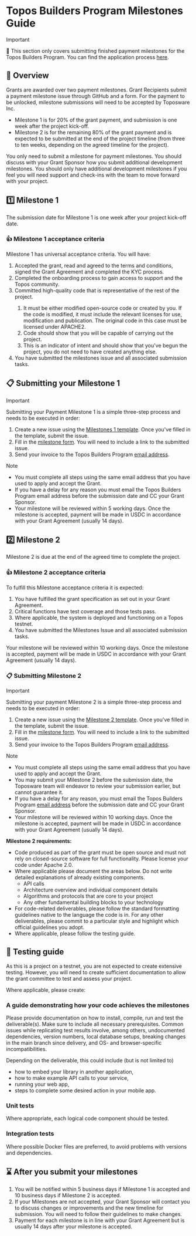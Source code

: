 # Topos Builders Program Milestones Guide

> [!IMPORTANT]
> 📢 This section only covers submitting finished payment milestones for the Topos Builders Program. You can find the application process [here](./README.md).

## 🎯 Overview

Grants are awarded over two payment milestones. Grant Recipients submit a payment milestone issue through GitHub and a form. For the payment to be unlocked, milestone submissions will need to be accepted by Toposware Inc.

* Milestone 1 is for 20% of the grant payment, and submission is one week after the project kick-off.
* Milestone 2 is for the remaining 80% of the grant payment and is expected to be submitted at the end of the project timeline (from three to ten weeks, depending on the agreed timeline for the project).

You only need to submit a milestone for payment milestones. You should discuss with your Grant Sponsor how you submit additional development milestones. You should only have additional development milestones if you feel you will need support and check-ins with the team to move forward with your project.

## 1️⃣ Milestone 1

The submission date for Milestone 1 is one week after your project kick-off date.

### 👍 Milestone 1 acceptance criteria

Milestone 1 has universal acceptance criteria. You will have:

<ol>
	<li>Accepted the grant, read and agreed to the terms and conditions, signed the Grant Agreement and completed the KYC process.</li>
	<li>Completed the onboarding process to gain access to support and the Topos community.</li>
	<li>Committed high-quality code that is representative of the rest of the project.</li>
		<ol>
		<li>It must be either modified open-source code or created by you. If the code is modified, it must include the relevant licenses for use, modification and publication. The original code in this case must be licensed under APACHE2.</li>
		<li>Code should show that you will be capable of carrying out the project.</li>
		<li>This is an indicator of intent and should show that you've begun the project, you do not need to have created anything else.</li>
		</ol>
	<li>You have submitted the milestones issue and all associated submission tasks.</li>
</ol>

## 📋 Submitting your Milestone 1

>[!IMPORTANT]
>Submitting your Payment Milestone 1 is a simple three-step process and needs to be executed in order:
>1. Create a new issue using the [Milestones 1 template](https://github.com/toposware/topos-builders-program/issues/new?assignees=&labels=Milestone+Submission&projects=toposware%2Ftopos-builders-program&template=milestone_template.yml&title=%5BMilestone+1+Submission%5D%3A+). Once you've filled in the template, submit the issue.
>2. Fill in the [milestone form](http://buildersprogram.toposware.com/milestonesform1). You will need to include a link to the submitted issue.
>3. Send your invoice to the Topos Builders Program [email address](mailto:builders@toposware.com).

>[!NOTE]
>* You must complete all steps using the same email address that you have used to apply and accept the Grant.
>* If you have a delay for any reason you must email the Topos Builders Program email address before the submission date and CC your Grant Sponsor.
>* Your milestone will be reviewed within 5 working days. Once the milestone is accepted, payment will be made in USDC in accordance with your Grant Agreement (usually 14 days).

## 2️⃣ Milestone 2

Milestone 2 is due at the end of the agreed time to complete the project.

### 👍 Milestone 2 acceptance criteria

To fulfill this Milestone acceptance criteria it is expected:

<ol>
	<li>You have fulfilled the grant specification as set out in your Grant Agreement.</li>
	<li>Critical functions have test coverage and those tests pass.</li>
	<li>Where applicable, the system is deployed and functioning on a Topos testnet.</li>
	<li>You have submitted the Milestones Issue and all associated submission tasks.</li>
</ol>

Your milestone will be reviewed within 10 working days. Once the milestone is accepted, payment will be made in USDC in accordance with your Grant Agreement (usually 14 days).

### 📋 Submitting Milestone 2

>[!IMPORTANT]
>Submitting your payment Milestone 2 is a simple three-step process and needs to be executed in order:
>1. Create a new issue using the [Milestone 2 template](https://github.com/toposware/topos-builders-program/issues/new?assignees=&labels=Milestone+Submission&projects=toposware%2Ftopos-builders-program&template=milestone_2_template.yml&title=%5BMilestone+2+Submission%5D%3A+). Once you've filled in the template, submit the issue.
>2. Fill in the [milestone form](http://buildersprogram.toposware.com/milestonesform2). You will need to include a link to the submitted issue.
>3. Send your invoice to the Topos Builders Program [email address](mailto:builders@toposware.com).

>[!NOTE]
>* You must complete all steps using the same email address that you have used to apply and accept the Grant.
>* You may submit your Milestone 2 before the submission date, the Toposware team will endeavor to review your submission earlier, but cannot guarantee it.
>* If you have a delay for any reason, you must email the Topos Builders Program [email address](mailto:builders@toposware.com) before the submission date and CC your Grant Sponsor.
>* Your milestone will be reviewed within 10 working days. Once the milestone is accepted, payment will be made in USDC in accordance with your Grant Agreement (usually 14 days).

**Milestone 2 requirements:**

* Code produced as part of the grant must be open source and must not rely on closed-source software for full functionality. Please license your code under Apache 2.0.
* Where applicable please document the areas below. Do not write detailed explanations of already existing components.
	* API calls
	* Architecture overview and individual component details
	* Algorithms and protocols that are core to your project
	* Any other fundamental building blocks to your technology
* For code-related deliverables, please follow the standard formatting guidelines native to the language the code is in. For any other deliverables, please commit to a particular style and highlight which official guidelines you adopt.
* Where applicable, please follow the testing guide.

## 🧪 Testing guide

As this is a project on a testnet, you are not expected to create extensive testing. However, you will need to create sufficient documentation to allow the grant committee to test and assess your project.

Where applicable, please create:

### A guide demonstrating how your code achieves the milestones

Please provide documentation on how to install, compile, run and test the deliverable(s). Make sure to include all necessary prerequisites. Common issues while replicating test results involve, among others, undocumented dependencies, version numbers, local database setups, breaking changes in the main branch since delivery, and OS- and browser-specific incompatibilities.

Depending on the deliverable, this could include (but is not limited to)

* how to embed your library in another application,
* how to make example API calls to your service,
* running your web app,
* steps to complete some desired action in your mobile app.

### Unit tests

Where appropriate, each logical code component should be tested.

### Integration tests

Where possible Docker files are preferred, to avoid problems with versions and dependencies.

## ⌛ After you submit your milestones

1. You will be notified within 5 business days if Milestone 1 is accepted and 10 business days if Milestone 2 is accepted.
2. If your Milestones are not accepted, your Grant Sponsor will contact you to discuss changes or improvements and the new timeline for submission.  You will need to follow their guidelines to make changes.
3. Payment for each milestone is in line with your Grant Agreement but is usually 14 days after your milestone is accepted.
